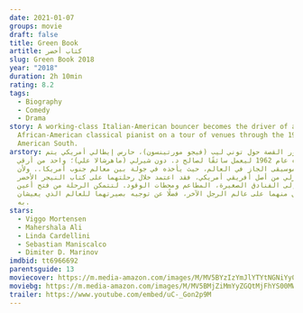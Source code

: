 ```yaml
---
date: 2021-01-07
groups: movie
draft: false
title: Green Book
artitle: كتاب أخضر
slug: Green Book 2018
year: "2018"
duration: 2h 10min
rating: 8.2
tags:
  - Biography
  - Comedy
  - Drama
story: A working-class Italian-American bouncer becomes the driver of an
  African-American classical pianist on a tour of venues through the 1960s
  American South.
arstory: تدور القصة حول توني ليب (فيجو مورتينسون)، حارس إيطالي أمريكي يتم
  استئجاره عام 1962 ليعمل سائقًا لصالح د. دون شيرلي (ماهرشالا علي)؛ واحد من أرقي
  عازفي موسيقى الجاز في العالم، حيث يأخذه في جولة بين معالم جنوب أمريكا.. ولأن
  دون شيرلي من أصل أفريقي أمريكي، فقد اعتمد خلال رحلتهما على كتاب النيجر الأخضر
  ليرشدهما إلى الفنادق الصغيرة، المطاعم ومحطات الوقود. لتتمكن الرحلة من فتح أعين
  كل رجل منهما على عالم الرجل الآخر، فضلًا عن توجيه بصيرتهما للعالم الذي يعيشان
  به.
stars:
  - Viggo Mortensen
  - Mahershala Ali
  - Linda Cardellini
  - Sebastian Maniscalco
  - Dimiter D. Marinov
imdbid: tt6966692
parentsguide: 13
moviecover: https://m.media-amazon.com/images/M/MV5BYzIzYmJlYTYtNGNiYy00N2EwLTk4ZjItMGYyZTJiOTVkM2RlXkEyXkFqcGdeQXVyODY1NDk1NjE@._V1_FMjpg_UX1000_.jpg
moviebg: https://m.media-amazon.com/images/M/MV5BMjZiMmYyZGQtMjFhYS00MWM2LTkyM2YtYzI3MGFiNmYwZjhjXkEyXkFqcGdeQXVyNDE5MTU2MDE@._V1_FMjpg_UX1257_.jpg
trailer: https://www.youtube.com/embed/uC-_Gon2p9M
---
```


